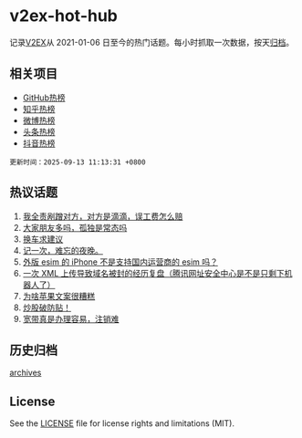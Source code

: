 # v2ex-hot-hub

 记录[V2EX](https://www.v2ex.com/)从 2021-01-06 日至今的热门话题。每小时抓取一次数据，按天[归档](archives)。
 
 ## 相关项目

- [GitHub热榜](https://github.com/snaildev/github-hot-hub)
- [知乎热榜](https://github.com/snaildev/zhihu-hot-hub)
- [微博热榜](https://github.com/snaildev/weibo-hot-hub)
- [头条热榜](https://github.com/snaildev/toutiao-hot-hub)
- [抖音热榜](https://github.com/snaildev/douyin-hot-hub)


 `更新时间：2025-09-13 11:13:31 +0800`

## 热议话题

1. [我全责剐蹭对方，对方是滴滴，误工费怎么赔](https://www.v2ex.com/t/1158760)
1. [大家朋友多吗，孤独是常态吗](https://www.v2ex.com/t/1158791)
1. [换车求建议](https://www.v2ex.com/t/1158754)
1. [记一次，难忘的夜晚。](https://www.v2ex.com/t/1158844)
1. [外版 esim 的 iPhone 不是支持国内运营商的 esim 吗？](https://www.v2ex.com/t/1158901)
1. [一次 XML 上传导致域名被封的经历复盘（腾讯网址安全中心是不是只剩下机器人了）](https://www.v2ex.com/t/1158792)
1. [为啥苹果文案很糟糕](https://www.v2ex.com/t/1158769)
1. [炒股破防贴！](https://www.v2ex.com/t/1158788)
1. [宽带真是办理容易，注销难](https://www.v2ex.com/t/1158793)

## 历史归档

[archives](archives)

## License

See the [LICENSE](LICENSE) file for license rights and limitations (MIT).
